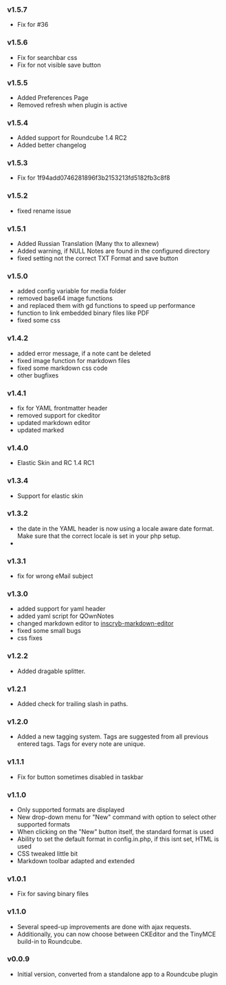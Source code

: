 ### v1.5.7
- Fix for #36
  
### v1.5.6
- Fix for searchbar css
- Fix for not visible save button
  
### v1.5.5
- Added Preferences Page
- Removed refresh when plugin is active
  
### v1.5.4
- Added support for Roundcube 1.4 RC2
- Added better changelog
  
### v1.5.3
- Fix for 1f94add0746281896f3b2153213fd5182fb3c8f8
  
### v1.5.2
- fixed rename issue
  
### v1.5.1
- Added Russian Translation (Many thx to allexnew)
- Added warning, if NULL Notes are found in the configured directory
- fixed setting not the correct TXT Format and save button

### v1.5.0
- added config variable for media folder
- removed base64 image functions
- and replaced them with gd functions to speed up performance
- function to link embedded binary files like PDF
- fixed some css

### v1.4.2
- added error message, if a note cant be deleted
- fixed image function for markdown files
- fixed some markdown css code
- other bugfixes

### v1.4.1
- fix for YAML frontmatter header
- removed support for ckeditor
- updated markdown editor
- updated marked

### v1.4.0
- Elastic Skin and RC 1.4 RC1
  
### v1.3.4
- Support for elastic skin

### v1.3.2
- the date in the YAML header is now using a locale aware date format. Make sure that the correct locale is set in your php setup.
- 
### v1.3.1
- fix for wrong eMail subject

### v1.3.0
* added support for yaml header
* added yaml script for QOwnNotes
* changed markdown editor to [inscryb-markdown-editor](https://github.com/Inscryb/inscryb-markdown-editor)
* fixed some small bugs
* css fixes

### v1.2.2
 - Added dragable splitter.

### v1.2.1
 - Added check for trailing slash in paths.

### v1.2.0
 - Added a new tagging system. Tags are suggested from all previous entered tags. Tags for every note are unique.

### v1.1.1
 - Fix for button sometimes disabled in taskbar

### v1.1.0
 - Only supported formats are displayed
 - New drop-down menu for "New" command with option to select other supported formats
 - When clicking on the "New" button itself, the standard format is used
 - Ability to set the default format in config.in.php, if this isnt set, HTML is used
 - CSS tweaked little bit
 - Markdown toolbar adapted and extended

### v1.0.1
 - Fix for saving binary files

### v1.1.0
 - Several speed-up improvements are done with ajax requests.
 - Additionally, you can now choose between CKEditor and the TinyMCE build-in to Roundcube.

### v0.0.9
 - Initial version, converted from a standalone app to a Roundcube plugin